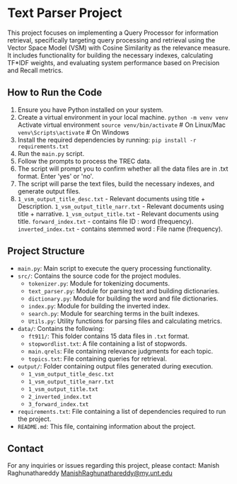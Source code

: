 # Text Parser Project

This project focuses on implementing a Query Processor for information retrieval, specifically targeting query processing and retrieval using the Vector Space Model (VSM) with Cosine Similarity as the relevance measure. It includes functionality for building the necessary indexes, calculating TF*IDF weights, and evaluating system performance based on Precision and Recall metrics.

## How to Run the Code

1. Ensure you have Python installed on your system.
2. Create a virtual environment in your local machine.
   `python -m venv venv`
   Activate virtual environment
   `source venv/bin/activate` # On Linux/Mac
   `venv\Scripts\activate` # On Windows
3. Install the required dependencies by running: `pip install -r requirements.txt`
4. Run the `main.py` script.
5. Follow the prompts to process the TREC data.
6. The script will prompt you to confirm whether all the data files are in .txt format. Enter 'yes' or 'no'.
7. The script will parse the text files, build the necessary indexes, and generate output files.
10. `1_vsm_output_title_desc.txt` - Relevant documents using title + Description.
    `1_vsm_output_title_narr.txt` - Relevant documents using title + narrative.
    `1_vsm_output_title.txt` - Relevant documents using title. 
    `forward_index.txt` - contains file ID : word (frequency).
    `inverted_index.txt` - contains stemmed word : File name (frequency).

## Project Structure

- `main.py`: Main script to execute the query processing functionality.
- `src/`: Contains the source code for the project modules.
  - `tokenizer.py`: Module for tokenizing documents.
  - `text_parser.py`: Module for parsing text and building dictionaries.
  - `dictionary.py`: Module for building the word and file dictionaries.
  - `index.py`: Module for building the inverted index.
  - `search.py`: Module for searching terms in the built indexes.
  - `Utils.py`: Utility functions for parsing files and calculating metrics.
- `data/`: Contains the following:
  - `ft911/`: This folder contains 15 data files in `.txt` format.
  - `stopwordlist.txt`: A file containing a list of stopwords.
  - `main.qrels`: File containing relevance judgments for each topic.
  - `topics.txt`: File containing queries for retrieval.
- `output/`: Folder containing output files generated during execution.
  - `1_vsm_output_title_desc.txt`
  - `1_vsm_output_title_narr.txt`
  - `1_vsm_output_title.txt`
  - `2_inverted_index.txt`
  - `3_forward_index.txt`
- `requirements.txt`: File containing a list of dependencies required to run the project.
- `README.md`: This file, containing information about the project.

## Contact

For any inquiries or issues regarding this project, please contact:
Manish Raghunathareddy
ManishRaghunathareddy@my.unt.edu
